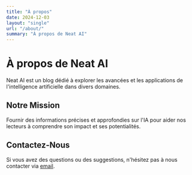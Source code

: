 ```yaml
---
title: "À propos"
date: 2024-12-03
layout: "single"
url: "/about/"
summary: "À propos de Neat AI"
---
```


# À propos de Neat AI

Neat AI est un blog dédié à explorer les avancées et les applications de l'intelligence artificielle dans divers domaines.

## Notre Mission

Fournir des informations précises et approfondies sur l'IA pour aider nos lecteurs à comprendre son impact et ses potentialités.

## Contactez-Nous

Si vous avez des questions ou des suggestions, n'hésitez pas à nous contacter via [email](mailto:contact@neatai.com).